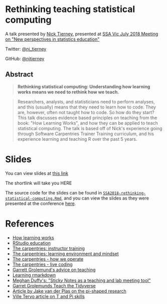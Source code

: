 # Rethinking teaching statistical computing

A talk presented by [Nick Tierney](http://www.njtierney.com/), presented at [SSA Vic July 2018 Meeting on "New perspectives in statistics education"](https://www.meetup.com/Statistical-Society-of-Australia-Victorian-Branch/events/252354582/)

Twitter: [\@nj_tierney](https://twitter.com/nj_tierney)

GitHub: [\@njtierney](https://github.com/njtierney)

## Abstract

> **Rethinking statistical computing: Understanding how learning works means we need to rethink how we teach.**

> Researchers, analysts, and statisticians need to perform analyses, and
this (usually) means that they need to learn how to code. They are,
however, often not taught how to code. So how do they start? This talk
discusses evidence based principles on teaching from the book: "How
Learning Works", and how they can be applied to teach statistical
computing. The talk is based off of Nick's experience going through
Software Carpentries Trainer Training curriculum, and his experience
learning and teaching R over the past 5 years.

# Slides

You can view slides at [this link](njt-rethink-stat.netlify.app)

The shortlink will take you HERE

The source code for the slides can be found in [`SSA2018-rethinking-statistical-computing.Rmd`](https://github.com/njtierney/ssa-2018-rethinking-teaching-computing/blob/master/SSA2018-rethinking-statistical-computing.Rmd), and you can view the slides as they were presented at the conference [here](https://talks.updog.co/ssa2018-rethinking-statistical-computing/ssa2018-rethinking-statistical-computing.html#1).

# References

- [How learning works](https://www.amazon.com.au/How-Learning-Works-Research-Based-Principles-ebook/dp/B003IEJZXS)
- [RStudio education](http://github.com/rstudio-education)
- [The carpentries: instructor training](https://carpentries.github.io/instructor-training/)
- [The carpentries: learning environment and mindset](https://carpentries.github.io/instructor-training/09-mindset/index.html)
- [The carpentries - how we operate](https://carpentries.github.io/instructor-training/20-carpentries/index.html)
- [The carpentries - live coding](https://carpentries.github.io/instructor-training/15-live/index.html)
- [Garrett Grolemund's advice on teaching](https://community.rstudio.com/t/looking-for-best-ways-in-teaching-r-to-absolute-beginners/6998/3?u=apreshill)
- [Learning rmarkdown](https://rmarkdown.rstudio.com/lesson-1.html)
- [Meghan Duffy's: "Sticky Notes as a teaching and lab meeting tool"](https://dynamicecology.wordpress.com/2015/01/13/sticky-notes-as-a-teaching-and-lab-meeting-tool/)
- [Garret Grolemunds Teach the Tidyverse](https://github.com/rstudio-education/teach-the-tidyverse/blob/master/01-Two-Ways-to-Teach.pdf)
- [Article by Jake van der Plas on the pi-shaped research](https://jakevdp.github.io/blog/2014/08/22/hacking-academia/)
- [Ville Tervo article on T and Pi skills](https://futurice.com/blog/from-t-to-pi-design-skill-expectations-in-change)

